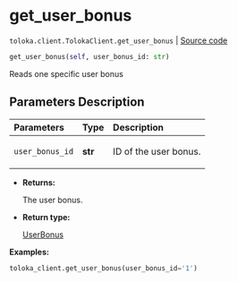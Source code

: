 # get_user_bonus
`toloka.client.TolokaClient.get_user_bonus` | [Source code](https://github.com/Toloka/toloka-kit/blob/v0.1.25/src/client/__init__.py#L44)

```python
get_user_bonus(self, user_bonus_id: str)
```

Reads one specific user bonus

## Parameters Description

| Parameters | Type | Description |
| :----------| :----| :-----------|
`user_bonus_id`|**str**|<p>ID of the user bonus.</p>

* **Returns:**

  The user bonus.

* **Return type:**

  [UserBonus](toloka.client.user_bonus.UserBonus.md)

**Examples:**

```python
toloka_client.get_user_bonus(user_bonus_id='1')
```

